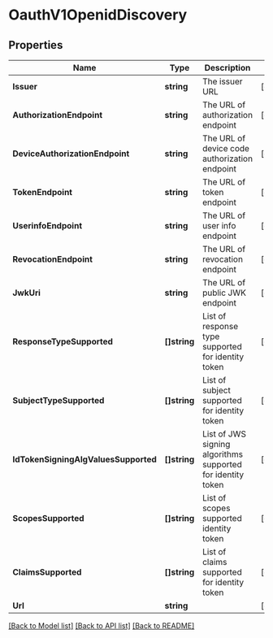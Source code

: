 # OauthV1OpenidDiscovery

## Properties

Name | Type | Description | Notes
------------ | ------------- | ------------- | -------------
**Issuer** | **string** | The issuer URL |[optional] 
**AuthorizationEndpoint** | **string** | The URL of authorization endpoint |[optional] 
**DeviceAuthorizationEndpoint** | **string** | The URL of device code authorization endpoint |[optional] 
**TokenEndpoint** | **string** | The URL of token endpoint |[optional] 
**UserinfoEndpoint** | **string** | The URL of user info endpoint |[optional] 
**RevocationEndpoint** | **string** | The URL of revocation endpoint |[optional] 
**JwkUri** | **string** | The URL of public JWK endpoint |[optional] 
**ResponseTypeSupported** | **[]string** | List of response type supported for identity token |[optional] 
**SubjectTypeSupported** | **[]string** | List of subject supported for identity token |[optional] 
**IdTokenSigningAlgValuesSupported** | **[]string** | List of JWS signing algorithms supported for identity token |[optional] 
**ScopesSupported** | **[]string** | List of scopes supported identity token |[optional] 
**ClaimsSupported** | **[]string** | List of claims supported for identity token |[optional] 
**Url** | **string** |  |[optional] 

[[Back to Model list]](../README.md#documentation-for-models) [[Back to API list]](../README.md#documentation-for-api-endpoints) [[Back to README]](../README.md)



